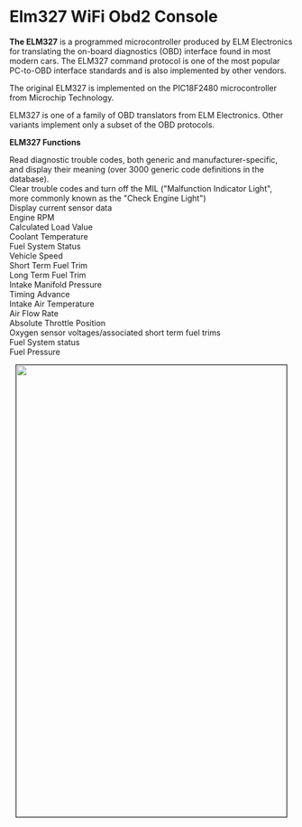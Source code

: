 # Elm327 WiFi Obd2 Console
<b>The ELM327</b> is a programmed microcontroller produced by ELM Electronics for translating the on-board diagnostics (OBD) interface found in most modern cars. The ELM327 command protocol is one of the most popular PC-to-OBD interface standards and is also implemented by other vendors.</br>

The original ELM327 is implemented on the PIC18F2480 microcontroller from Microchip Technology.</br>

ELM327 is one of a family of OBD translators from ELM Electronics. Other variants implement only a subset of the OBD protocols.</br>

<b>ELM327 Functions</b></br>

Read diagnostic trouble codes, both generic and manufacturer-specific, and display their meaning (over 3000 generic code definitions in the database).</br>
Clear trouble codes and turn off the MIL ("Malfunction Indicator Light", more commonly known as the "Check Engine Light")</br>
Display current sensor data</br>
Engine RPM</br>
Calculated Load Value</br>
Coolant Temperature</br>
Fuel System Status</br>
Vehicle Speed</br>
Short Term Fuel Trim</br>
Long Term Fuel Trim</br>
Intake Manifold Pressure</br>
Timing Advance</br>
Intake Air Temperature</br>
Air Flow Rate</br>
Absolute Throttle Position</br>
Oxygen sensor voltages/associated short term fuel trims</br>
Fuel System status</br>
Fuel Pressure</br>

<p align="center"><a href="https://github.com/takyonxxx/Elm327_Obd2_Qt_Project/blob/master/elm327.jpg">
		<img src="https://github.com/takyonxxx/Elm327_Obd2_Qt_Project/blob/master/elm327.jpg" 
		name="Image3" align="bottom" width="480" height="800" border="1"></a></p>

